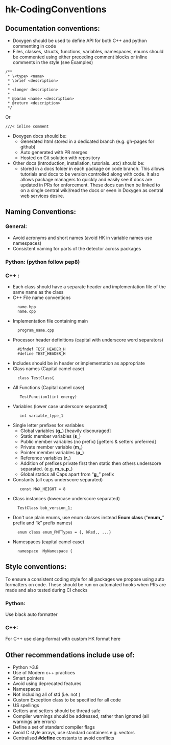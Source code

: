 # hk-CodingConventions

## Documentation conventions:
- Doxygen should be used to define API for both C++ and python commenting in code
- Files, classes, structs, functions, variables, namespaces, enums should be commented using either preceding comment blocks or inline comments in the style (see Examples)
	
>
	/**
	 * \<type> <name>
	 * \brief <description>
	 *
	 * <longer description>
	 *
	 * @param <name> <description>
	 * @return <description>
	 */
  	   
Or

	///< inline comment
 
- Doxygen docs should be:
  	- Generated html stored in a dedicated branch (e.g. gh-pages for github)
	- Auto generated with PR merges
	- Hosted on Git solution with repository
- Other docs (introduction, installation, tutorials…etc)  should be:
 	- stored in a docs folder in each package on code branch. 
This allows tutorials and docs to be version controlled along with code. It also allows package managers to quickly and easily see if docs are updated in PRs for enforcement.
These docs can then be linked to on a single central wiki/read the docs or even in Doxygen as central web services desire.

## Naming Conventions:

### General:
- Avoid acronyms and short names (avoid HK in variable names use namespaces)
- Consistent naming for parts of the detector across packages

### Python: (python follow pep8)

### C++ :
- Each class should have a separate header and implementation file of the same name as the class
- C++ File name conventions
	>
 		name.hpp
		name.cpp
- Implementation file containing main 
	>
 		program_name.cpp
- Processor header definitions (capital with underscore word separators)
	>
 		#ifndef TEST_HEADER_H
		#define TEST_HEADER_H
- Includes should be in header or implementation as appropriate
- Class names (Capital camel case)
	>
  		class TestClass{
- All Functions (Capital camel case)
	>
 		 TestFunction1(int energy)
- Variables (lower case underscore separated)
	>
  		 int variable_type_1
- Single letter prefixes for variables 
	- Global variables (**g_**) [heavily discouraged]
	- Static member variables (**s_**)
	- Public member variables (no prefix) [getters & setters preferred]
	- Private member variable (**m_**)
	- Pointer member variables (**p_**)
	- Reference variables (**r_**)
	- Addition of prefixes private first then static then others underscore separated. (e.g. **m_s_p_**) 
	- Global statics all Caps apart from “**g_**” prefix
- Constants (all caps underscore separated) 
	>
 		 const MAX_HEIGHT = 8
- Class instances (lowercase underscore separated)
	>
 		TestClass bob_version_1;
- Don't use plain enums, use enum classes instead **Enum class** (“**enum_**” prefix and “**k**” prefix names)
	>
 		enum class enum_PMTTypes = {, kRed,, ...} 
- Namespaces (capital camel case)
	>
		namespace  MyNamespace {

## Style conventions:
To ensure a consistent coding style for all packages we propose using auto formatters on 
code. These should be run on automated hooks when PRs are made and also tested during CI checks


### Python: 
Use black auto formatter

### C++: 
For C++ use clang-format  with custom HK format here


## Other recommendations include use of:
- Python >3.8
- Use of Modern c++ practices
- Smart pointers 
- Avoid using deprecated features
- Namespaces
- Not including all of std (i.e. not  <using namespace std>)
- Custom Exception class to be specified for all code
- US spellings 
- Getters and setters should be thread safe
- Compiler warnings should be addressed, rather than ignored (all warnings are errors)
- Define a set of standard compiler flags
- Avoid C style arrays, use standard containers e.g. vectors
- Centralised **#define** constants to avoid conflicts


